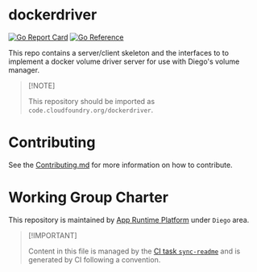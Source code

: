 # dockerdriver

[![Go Report
Card](https://goreportcard.com/badge/code.cloudfoundry.org/dockerdriver)](https://goreportcard.com/report/code.cloudfoundry.org/dockerdriver)
[![Go
Reference](https://pkg.go.dev/badge/code.cloudfoundry.org/dockerdriver.svg)](https://pkg.go.dev/code.cloudfoundry.org/dockerdriver)

This repo contains a server/client skeleton and the interfaces to to
implement a docker volume driver server for use with Diego's volume
manager.

> \[!NOTE\]
>
> This repository should be imported as
> `code.cloudfoundry.org/dockerdriver`.

# Contributing

See the [Contributing.md](./.github/CONTRIBUTING.md) for more
information on how to contribute.

# Working Group Charter

This repository is maintained by [App Runtime
Platform](https://github.com/cloudfoundry/community/blob/main/toc/working-groups/app-runtime-platform.md)
under `Diego` area.

> \[!IMPORTANT\]
>
> Content in this file is managed by the [CI task
> `sync-readme`](https://github.com/cloudfoundry/wg-app-platform-runtime-ci/blob/c83c224ad06515ed52f51bdadf6075f56300ec93/shared/tasks/sync-readme/metadata.yml)
> and is generated by CI following a convention.
